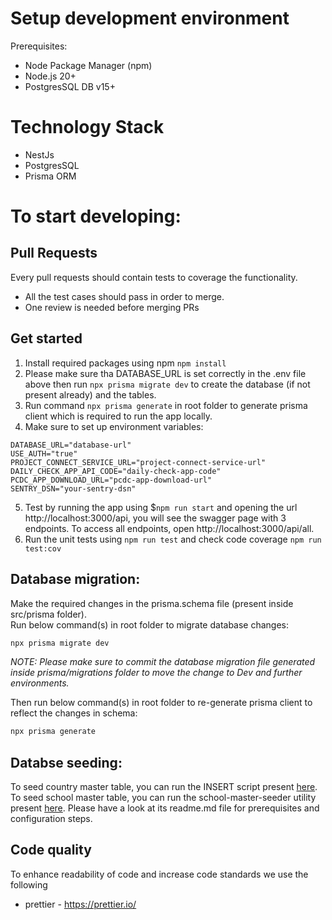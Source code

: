 # Setup development environment

Prerequisites:

- Node Package Manager (npm)
- Node.js 20+
- PostgresSQL DB v15+

# Technology Stack

- NestJs
- PostgresSQL
- Prisma ORM

# To start developing:

## Pull Requests

Every pull requests should contain tests to coverage the functionality.

- All the test cases should pass in order to merge.
- One review is needed before merging PRs

## Get started

1. Install required packages using npm `npm install`
2. Please make sure tha DATABASE_URL is set correctly in the .env file above then run `npx prisma migrate dev` to create the database (if not present already) and the tables.
3. Run command `npx prisma generate` in root folder to generate prisma client which is required to run the app locally.
4. Make sure to set up environment variables:

```
DATABASE_URL="database-url"
USE_AUTH="true"
PROJECT_CONNECT_SERVICE_URL="project-connect-service-url"
DAILY_CHECK_APP_API_CODE="daily-check-app-code"
PCDC_APP_DOWNLOAD_URL="pcdc-app-download-url"
SENTRY_DSN="your-sentry-dsn"
```

5. Test by running the app using $`npm run start` and opening the url http://localhost:3000/api, you will see the swagger page with 3 endpoints. To access all endpoints, open http://localhost:3000/api/all.
6. Run the unit tests using `npm run test` and check code coverage `npm run test:cov`

## Database migration:

Make the required changes in the prisma.schema file (present inside src/prisma folder). <br />
Run below command(s) in root folder to migrate database changes:

```bash
npx prisma migrate dev
```

<i>NOTE: Please make sure to commit the database migration file generated inside prisma/migrations folder to move the change to Dev and further environments.</i>

Then run below command(s) in root folder to re-generate prisma client to reflect the changes in schema:

```bash
npx prisma generate
```

## Databse seeding:

To seed country master table, you can run the INSERT script present [here](https://github.com/unicef/giga-meter-backend/blob/main/src/prisma/scripts/country-insert-script.sql).
<br/>
To seed school master table, you can run the school-master-seeder utility present [here](https://github.com/unicef/giga-meter-backend/tree/main/utility/school-master-seeder). Please have a look at its readme.md file for prerequisites and configuration steps.

## Code quality

To enhance readability of code and increase code standards we use the following

- prettier - https://prettier.io/
